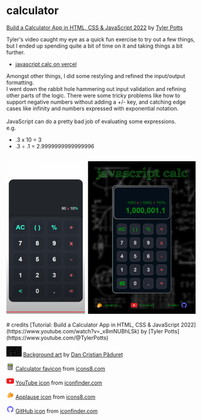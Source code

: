 # calculator
<!-- Building a simple calculator with HTML, CSS &amp; JavaScript -->
[Build a Calculator App in HTML, CSS & JavaScript 2022](https://www.youtube.com/watch?v=_x8mNUBhLSk) by [Tyler Potts](https://www.youtube.com/@TylerPotts)  

Tyler's video caught my eye as a quick fun exercise to try out a few things, but I ended up spending quite a bit of time on it and taking things a bit further.  

* [javascript calc on vercel](https://calculator-steel-one.vercel.app/)  

Amongst other things, I did some restyling and refined the input/output formatting.  
I went down the rabbit hole hammering out input validation and refining other parts of the logic.
There were some tricky problems like how to support negative numbers without adding a +/- key, and catching edge cases like infinity and numbers expressed with exponential notation.  
</br>
JavaScript can do a pretty bad job of evaluating some expressions.  
e.g.  
* .3 x 10 = 3  
* .3 ÷ .1 = 2.9999999999999996  
  
</br>
<img src="images/screenshotVid.png" height="400" />&nbsp;&nbsp;<img src="images/screenshot.png" height="400" />  
</br>
</br>
# credits  
[Tutorial: Build a Calculator App in HTML, CSS & JavaScript 2022](https://www.youtube.com/watch?v=_x8mNUBhLSk) by [Tyler Potts](https://www.youtube.com/@TylerPotts)  

<img src="images/background.jpg" width="40" /> [Background art](https://unsplash.com/photos/h3kuhYUCE9A) by [Dan Cristian Pădureț](https://unsplash.com/@dancristianpaduret)  

<img src="images/favicon.png" width="20" /> [Calculator favicon](https://icons8.com/icon/12780/calculator) from [icons8.com](https://icons8.com/)  

<img src="images/youtube_icon.png" width="20" /> [YouTube icon](https://www.iconfinder.com/icons/1298778/youtube_play_video_icon) from [iconfinder.com](https://www.iconfinder.com/)  

<img src="images/applause_icon.png" width="20" /> [Applause icon](https://icons8.com/icon/12802/applause) from [icons8.com](https://icons8.com/)  

<img src="images/github_icon.png" width="20" /> [GitHub icon](https://www.iconfinder.com/icons/8725822) from [iconfinder.com](https://www.iconfinder.com/)  

